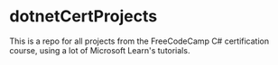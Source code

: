 # dotnetCertProjects
This is a repo for all projects from the FreeCodeCamp C# certification course, using a lot of Microsoft Learn's tutorials.
